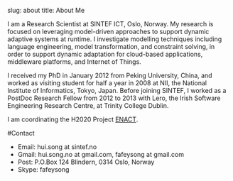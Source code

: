 slug: about
title: About Me

I am a Research Scientist at SINTEF ICT, Oslo, Norway. My research is focused on leveraging model-driven approaches to support dynamic adaptive systems at runtime. I investigate modelling techniques including language engineering, model transformation, and constraint solving, in order to support dynamic adaptation for cloud-based applications, middleware platforms, and Internet of Things.

I received my PhD in January 2012 from Peking University, China, and worked as visiting student for half a year in 2008 at NII, the National Institute of Informatics, Tokyo, Japan. Before joining SINTEF, I worked as a PostDoc Research Fellow from 2012 to 2013 with Lero, the Irish Software Engineering Research Centre, at Trinity College Dublin.

I am coordinating the H2020 Project [ENACT](http://enact-project.eu).

#Contact
- Email: hui.song at sintef.no
- Gmail: hui.song.no at gmail.com,  fafeysong at gmail.com
- Post: P.O.Box 124 Blindern, 0314 Oslo, Norway
- Skype: fafeysong



